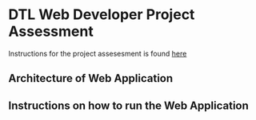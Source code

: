 # DTL Web Developer Project Assessment 

Instructions for the project assesesment is found [here](/dtl-web-developer-project.pdf)




## Architecture of Web Application

## Instructions on how to run the Web Application 





